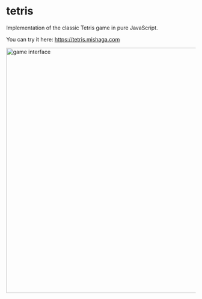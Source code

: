 # tetris

Implementation of the classic Tetris game in pure JavaScript.

You can try it here: https://tetris.mishaga.com

<img src="https://img.mishaga.com/git/1304x1480/a285fbf952ad4f5bbe1554d9b59b59f1.png" alt="game interface" width="652" />
